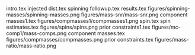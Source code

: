 intro.tex
injected dist.tex
spinning followup.tex
results.tex
figures/spinning-masses/spinning-masses.png
figures/mass-snr/mass-snr.png
component masses1.tex
figures/compmasses1/compmasses1.png
spin.tex
spin estimates.tex
figures/spins/spins.png
prior constraints1.tex
figures/mc-comp1/mass-comps.png
component masses.tex
figures/compmasses/compmasses.png
prior constraints.tex
figures/mass-ratio/mass-ratio.png
